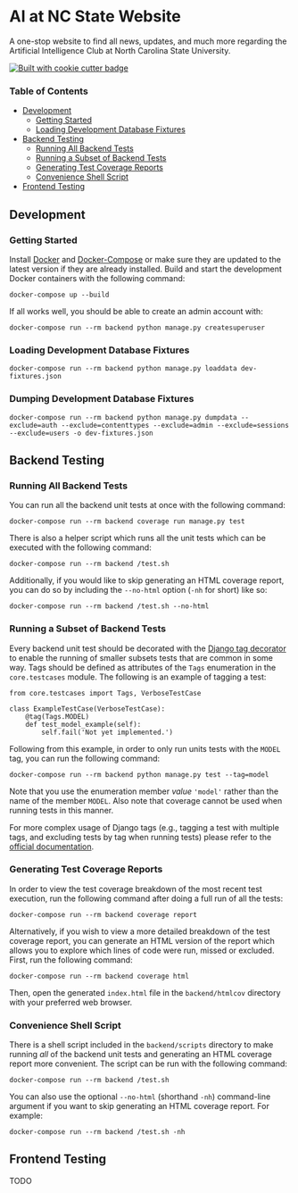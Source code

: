 AI at NC State Website
==================

A one-stop website to find all news, updates, and much more regarding the Artificial Intelligence Club at North Carolina State University.

<a href="https://github.com/vchaptsev/cookiecutter-django-vue">
    <img src="https://img.shields.io/badge/built%20with-Cookiecutter%20Django%20Vue-blue.svg" alt="Built with cookie cutter badge"/>
</a>

### Table of Contents

- [Development](#Development)
  - [Getting Started](#Getting-Started)
  - [Loading Development Database Fixtures](#Loading-Development-Database-Fixtures)
- [Backend Testing](#Backend-Testing)
  - [Running All Backend Tests](#Running-All-Backend-Tests)
  - [Running a Subset of Backend Tests](#Running-a-Subset-of-Backend-Tests)
  - [Generating Test Coverage Reports](#Generating-Test-Coverage-Reports)
  - [Convenience Shell Script](#Convenience-Shell-Script)
- [Frontend Testing](#Frontend-Testing)

## Development

### Getting Started

Install [Docker](https://docs.docker.com/install/) and [Docker-Compose](https://docs.docker.com/compose/) or make sure they are updated to the latest version if they are already installed. Build and start the development Docker containers with the following command:

`docker-compose up --build`

If all works well, you should be able to create an admin account with:

`docker-compose run --rm backend python manage.py createsuperuser`

### Loading Development Database Fixtures

`docker-compose run --rm backend python manage.py loaddata dev-fixtures.json`

### Dumping Development Database Fixtures

`docker-compose run --rm backend python manage.py dumpdata --exclude=auth --exclude=contenttypes --exclude=admin --exclude=sessions --exclude=users -o dev-fixtures.json`

## Backend Testing

### Running All Backend Tests
You can run all the backend unit tests at once with the following command:

`docker-compose run --rm backend coverage run manage.py test`

There is also a helper script which runs all the unit tests which can be executed with the following command:

`docker-compose run --rm backend /test.sh`

Additionally, if you would like to skip generating an HTML coverage report, you can do so by including the `--no-html` option (`-nh` for short) like so:

``docker-compose run --rm backend /test.sh --no-html``

### Running a Subset of Backend Tests
Every backend unit test should be decorated with the [Django tag decorator](https://docs.djangoproject.com/en/3.2/topics/testing/tools/#tagging-tests) to enable the running of smaller subsets tests that are common in some way. Tags should be defined as attributes of the `Tags` enumeration in the `core.testcases` module. The following is an example of tagging a test:
```
from core.testcases import Tags, VerboseTestCase

class ExampleTestCase(VerboseTestCase):
    @tag(Tags.MODEL)
    def test_model_example(self):
        self.fail('Not yet implemented.')
```
Following from this example, in order to only run units tests with the `MODEL` tag, you can run the following command:

`docker-compose run --rm backend python manage.py test --tag=model`

Note that you use the enumeration member *value* `'model'` rather than the name of the member `MODEL`. Also note that coverage cannot be used when running tests in this manner.

For more complex usage of Django tags (e.g., tagging a test with multiple tags, and excluding tests by tag when running tests) please refer to the [official documentation](https://docs.djangoproject.com/en/3.2/topics/testing/tools/#tagging-tests).

### Generating Test Coverage Reports

In order to view the test coverage breakdown of the most recent test execution, run the following command after doing a full run of all the tests:

`docker-compose run --rm backend coverage report`

Alternatively, if you wish to view a more detailed breakdown of the test coverage report, you can generate an HTML version of the report which allows you to explore which lines of code were run, missed or excluded. First, run the following command:

`docker-compose run --rm backend coverage html`

Then, open the generated `index.html` file in the `backend/htmlcov` directory with your preferred web browser.

### Convenience Shell Script

There is a shell script included in the `backend/scripts` directory to make running _all_ of the backend unit tests and generating an HTML coverage report more convenient. The script can be run with the following command:

`docker-compose run --rm backend /test.sh`

You can also use the optional `--no-html` (shorthand `-nh`) command-line argument if you want to skip generating an HTML coverage report. For example:

`docker-compose run --rm backend /test.sh -nh`

## Frontend Testing

TODO
